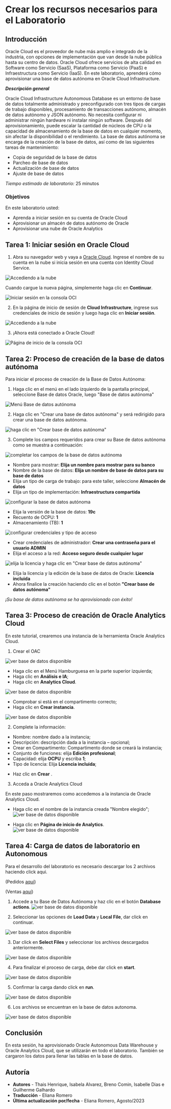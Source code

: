 # Crear los recursos necesarios para el Laboratorio

## Introducción
Oracle Cloud es el proveedor de nube más amplio e integrado de la industria, con opciones de implementación que van desde la nube pública hasta su centro de datos. Oracle Cloud ofrece servicios de alta calidad en Software como Servicio (SaaS), Plataforma como Servicio (PaaS) e Infraestructura como Servicio (IaaS).
En este laboratorio, aprenderá cómo aprovisionar una base de datos autónoma en Oracle Cloud Infrastructure.

***Descripción general***

Oracle Cloud Infrastructure Autonomous Database es un entorno de base de datos totalmente administrado y preconfigurado con tres tipos de cargas de trabajo disponibles, procesamiento de transacciones autónomo, almacén de datos autónomo y JSON autónomo. No necesita configurar ni administrar ningún hardware ni instalar ningún software. Después del aprovisionamiento, puede escalar la cantidad de núcleos de CPU o la capacidad de almacenamiento de la base de datos en cualquier momento, sin afectar la disponibilidad o el rendimiento. La base de datos autónoma se encarga de la creación de la base de datos, así como de las siguientes tareas de mantenimiento:
* Copia de seguridad de la base de datos
* Parcheo de base de datos
* Actualización de base de datos
* Ajuste de base de datos

*Tiempo estimado de laboratorio:* 25 minutos

### Objetivos

En este laboratorio usted:
* Aprenda a iniciar sesión en su cuenta de Oracle Cloud
* Aprovisionar un almacén de datos autónomo de Oracle
* Aprovisionar una nube de Oracle Analytics


## Tarea 1: Iniciar sesión en Oracle Cloud

1. Abra su navegador web y vaya a [Oracle Cloud](https://cloud.oracle.com).
Ingrese el nombre de su cuenta en la nube si inicia sesión en una cuenta con Identity Cloud Service.

![Accediendo a la nube](./images/acesso_a_cloud.png)

Cuando cargue la nueva página, simplemente haga clic en **Continuar**.

![Iniciar sesión en la consola OCI](./images/login_oci.png)

2. En la página de inicio de sesión de **Cloud Infrastructure**, ingrese sus credenciales de inicio de sesión y luego haga clic en **Iniciar sesión**.

![Accediendo a la nube](./images/tela_login.png)

3. ¡Ahora está conectado a Oracle Cloud!

![Página de inicio de la consola OCI](https://oracle-livelabs.github.io/common/images/console/home-page.png " ")

## Tarea 2: Proceso de creación de la base de datos autónoma

Para iniciar el proceso de creación de la Base de Datos Autónoma:

1. Haga clic en el menú en el lado izquierdo de la pantalla principal, seleccione Base de datos Oracle, luego "Base de datos autónoma"

![Menú Base de datos autónoma](./images/autonomous-database-menu-1.png)

2. Haga clic en "Crear una base de datos autónoma" y será redirigido para crear una base de datos autónoma.

![haga clic en "Crear base de datos autónoma"](./images/autonomous-database-create-2.png)

3. Complete los campos requeridos para crear su Base de datos autónoma como se muestra a continuación:

![completar los campos de la base de datos autónoma](./images/autonomous-database-type-3.png)

* Nombre para mostrar: **Elija un nombre para mostrar para su banco**
* Nombre de la base de datos: **Elija un nombre de base de datos para su base de datos**
* Elija un tipo de carga de trabajo: para este taller, seleccione **Almacén de datos**
* Elija un tipo de implementación: **Infraestructura compartida**

![configurar la base de datos autónoma](./images/autonomous-database-config-4.png)

* Elija la versión de la base de datos: **19c**
* Recuento de OCPU: **1**
* Almacenamiento (TB): **1**

![configurar credenciales y tipo de acceso](./images/autonomous-database-credentials-5.png)

* Crear credenciales de administrador: **Crear una contraseña para el usuario ADMIN**
* Elija el acceso a la red: **Acceso seguro desde cualquier lugar**


![elija la licencia y haga clic en "Crear base de datos autónoma"](./images/autonomous-database-license-6.png)

* Elija la licencia y la edición de la base de datos de Oracle: **Licencia incluida**
* Ahora finalice la creación haciendo clic en el botón **"Crear base de datos autónoma"**

*¡Su base de datos autónoma se ha aprovisionado con éxito!*

## Tarea 3: Proceso de creación de Oracle Analytics Cloud

En este tutorial, crearemos una instancia de la herramienta Oracle Analytics Cloud.

1. Crear el OAC

![ver base de datos disponible](./images/analytics_menu.png)

- Haga clic en el Menú Hamburguesa en la parte superior izquierda;
- Haga clic en **Análisis e IA**;
- Haga clic en **Analytics Cloud**.

![ver base de datos disponible](./images/analytics_create_instance.png)


- Comprobar si está en el compartimento correcto;
- Haga clic en **Crear instancia**.

![ver base de datos disponible](./images/analytics_creation.png)

2. Complete la información:

* Nombre: nombre dado a la instancia;
* Descripción: descripción dada a la instancia – opcional;
* Crear en Compartimento: Compartimento donde se creará la instancia;
* Conjunto de funciones: elija **Edición profesional**;
* Capacidad: elija **OCPU** y escriba **1**;
* Tipo de licencia: Elija **Licencia incluida**;

- Haz clic en **Crear** .

3. Acceda a Oracle Analytics Cloud

En este paso mostraremos como accedemos a la instancia de Oracle Analytics Cloud.
- Haga clic en el nombre de la instancia creada "Nombre elegido";
![ver base de datos disponible](./images/instanceoac.png)

- Haga clic en **Página de inicio de Analytics**.
![ver base de datos disponible](./images/analytics_access.png)

## Tarea 4: Carga de datos de laboratorio en Autonomous

Para el desarrollo del laboratorio es necesario descargar los 2 archivos haciendo click aqui. 

(Pedidos [aquí](https://objectstorage.us-ashburn-1.oraclecloud.com/p/U8tA6PQvsaL8jSlP9NlWMnkzWsQ29-bs8q6rEjwo0cY_-7w0nd9DOqWf94fsok4g/n/idy4hyfbs31o/b/Bucket-Fast-Track/o/Pedidos.xlsx))

(Ventas [aquí](https://objectstorage.us-ashburn-1.oraclecloud.com/p/n_Jkw7RfTdkvE45pVR9bS2FT2_spcZnmZwOZWE0gIa2VgBvjHjM22k1YIlfpnRTZ/n/idy4hyfbs31o/b/Bucket-Fast-Track/o/Ventas.xlsx))


1. Accede a tu Base de Datos Autónoma y haz clic en el botón **Database actions**.
![ver base de datos disponible](./images/data_load.png)

2. Seleccionar las opciones de **Load Data** y **Local File**, dar click en continuar.

![ver base de datos disponible](./images/select_load.png)

3. Dar click en **Select Files** y seleccionar los archivos descargados anteriormente.

![ver base de datos disponible](./images/select_files.png)

4. Para finalizar el proceso de carga, debe dar click en **start**.

![ver base de datos disponible](./images/start.png)

5. Confirmar la carga dando click en **run**.

![ver base de datos disponible](./images/run.png)

6. Los archivos se encuentran en la base de datos autonoma.

![ver base de datos disponible](./images/done.png)



## Conclusión

En esta sesión, ha aprovisionado Oracle Autonomous Data Warehouse y Oracle Analytics Cloud, que se utilizarán en todo el laboratorio. También se cargaron los datos para llenar las tablas en la base de datos.

## Autoría
- **Autores** - Thais Henrique, Isabela Alvarez, Breno Comin, Isabelle Dias e Guilherme Galhardo
- **Traducción** - Eliana Romero
- **Última actualización por/fecha** - Eliana Romero, Agosto/2023